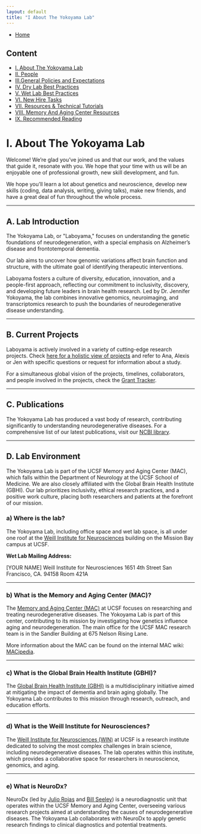 ```yaml
---
layout: default
title: "I About The Yokoyama Lab"
---
```



- [Home](../docs/index.md)
  
## Content
- [I. About The Yokoyama Lab](../docs/I_About_The_Yokoyama_Lab.md)
- [II. People](../docs/II_People.md)
- [III.General Policies and Expectations](../docs/III_General_Policies_and_Expectations.md)
- [IV. Dry Lab Best Practices](../docs/IV_Dry_Lab_Best_Practices.md)
- [V. Wet Lab Best Practices](../docs/V_Wet_Lab_Best_Practices.md)
- [VI. New Hire Tasks](../docs/VI_New_Hire_Tasks.md)
- [VII. Resources & Technical Tutorials](../docs/VI_Resources_&_Technical_Tutorials.md)
- [VIII. Memory And Aging Center Resources](../docs/VIII_Memory_And_Aging_Center_Resources.md)
- [IX. Recommended Reading](../docs/IX_Recommended_Reading.md)

 
# I. About The Yokoyama Lab

Welcome! We’re glad you’ve joined us and that our work, and the values that guide it, resonate with you. We hope that your time with us will be an enjoyable one of professional growth, new skill development, and fun.

We hope you’ll learn a lot about genetics and neuroscience, develop new skills (coding, data analysis, writing, giving talks), make new friends, and have a great deal of fun throughout the whole process.

---

## A. Lab Introduction

The Yokoyama Lab, or "Laboyama," focuses on understanding the genetic foundations of neurodegeneration, with a special emphasis on Alzheimer’s disease and frontotemporal dementia. 

Our lab aims to uncover how genomic variations affect brain function and structure, with the ultimate goal of identifying therapeutic interventions. 

Laboyama fosters a culture of diversity, education, innovation, and a people-first approach, reflecting our commitment to inclusivity, discovery, and developing future leaders in brain health research. Led by Dr. Jennifer Yokoyama, the lab combines innovative genomics, neuroimaging, and transcriptomics research to push the boundaries of neurodegenerative disease understanding.

---

## B. Current Projects

Laboyama is actively involved in a variety of cutting-edge research projects. Check [here for a holistic view of projects](https://yokoyamalab.ucsf.edu/research) and refer to Ana, Alexis or Jen with specific questions or request for information about a study.

For a simultaneous global vision of the projects, timelines, collaborators, and people involved in the projects, check the [Grant Tracker](https://lookerstudio.google.com/s/mTNw7Ti1agI).

---

## C. Publications

The Yokoyama Lab has produced a vast body of research, contributing significantly to understanding neurodegenerative diseases. For a comprehensive list of our latest publications, visit our [NCBI library](https://www.ncbi.nlm.nih.gov/sites/myncbi/1TwyYvqxuUz5A/bibliography/42121540/public/?sort=date&direction=ascending).

---

## D. Lab Environment

The Yokoyama Lab is part of the UCSF Memory and Aging Center (MAC), which falls within the Department of Neurology at the UCSF School of Medicine. We are also closely affiliated with the Global Brain Health Institute (GBHI). Our lab prioritizes inclusivity, ethical research practices, and a positive work culture, placing both researchers and patients at the forefront of our mission.

### a) Where is the lab?

The Yokoyama Lab, including office space and wet lab space, is all under one roof at the [Weill Institute for Neurosciences](https://weill.ucsf.edu/) building on the Mission Bay campus at UCSF.

**Wet Lab Mailing Address:**


[YOUR NAME]
Weill Institute for Neurosciences
1651 4th Street
San Francisco, CA. 94158
Room 421A


---

### b) What is the Memory and Aging Center (MAC)?

The [Memory and Aging Center (MAC)](https://memory.ucsf.edu/) at UCSF focuses on researching and treating neurodegenerative diseases. The Yokoyama Lab is part of this center, contributing to its mission by investigating how genetics influence aging and neurodegeneration. The main office for the UCSF MAC research team is in the Sandler Building at 675 Nelson Rising Lane.

More information about the MAC can be found on the internal MAC wiki: [MACipedia](http://tiny.ucsf.edu/MACipedia).

---

### c) What is the Global Brain Health Institute (GBHI)?

The [Global Brain Health Institute (GBHI)](https://www.gbhi.org/) is a multidisciplinary initiative aimed at mitigating the impact of dementia and brain aging globally. The Yokoyama Lab contributes to this mission through research, outreach, and education efforts.

---

### d) What is the Weill Institute for Neurosciences?

The [Weill Institute for Neurosciences (WIN)](https://weill.ucsf.edu/) at UCSF is a research institute dedicated to solving the most complex challenges in brain science, including neurodegenerative diseases. The lab operates within this institute, which provides a collaborative space for researchers in neuroscience, genomics, and aging.

---

### e) What is NeuroDx?

NeuroDx (led by [Julio Rojas](https://profiles.ucsf.edu/julio.rojas-martinez) and [Bill Seeley](https://profiles.ucsf.edu/bill.seeley)) is a neurodiagnostic unit that operates within the UCSF Memory and Aging Center, overseeing various research projects aimed at understanding the causes of neurodegenerative diseases. The Yokoyama Lab collaborates with NeuroDx to apply genetic research findings to clinical diagnostics and potential treatments.

